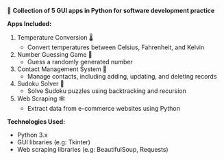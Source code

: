 🚀 **Collection of 5 GUI apps in Python for software development practice**

**Apps Included:**
1. Temperature Conversion 🌡️
    - Convert temperatures between Celsius, Fahrenheit, and Kelvin
2. Number Guessing Game 🤔
    - Guess a randomly generated number
3. Contact Management System 📅
    - Manage contacts, including adding, updating, and deleting records
4. Sudoku Solver 🧩
    - Solve Sudoku puzzles using backtracking and recursion
5. Web Scraping 🕸️
    - Extract data from e-commerce websites using Python

**Technologies Used:**
- Python 3.x
- GUI libraries (e.g: Tkinter)
- Web scraping libraries (e.g: BeautifulSoup, Requests)
